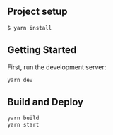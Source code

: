

## Project setup

```bash
$ yarn install
```
## Getting Started

First, run the development server:

```bash
yarn dev

```

## Build and Deploy

```bash
yarn build
yarn start
```